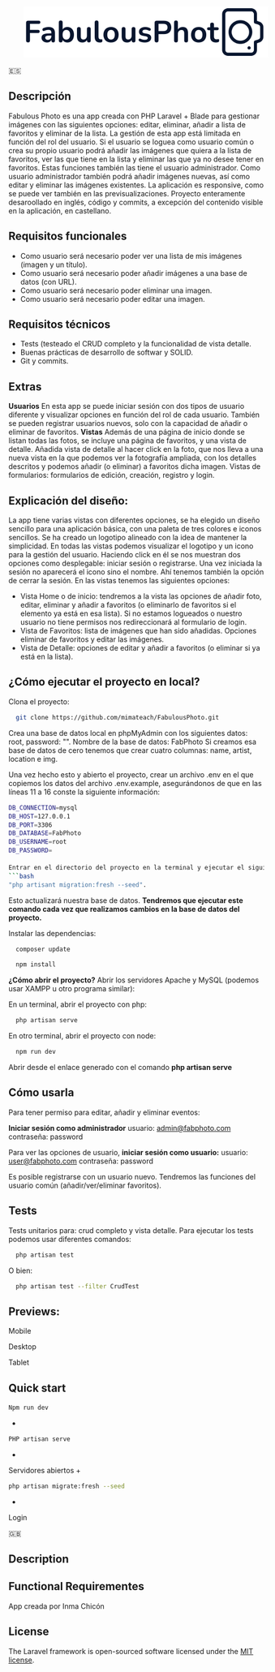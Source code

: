 <img src="public/logoBlue.svg" style="margin-left: 30px;">

🇪🇸  
## Descripción
Fabulous Photo es una app creada con PHP Laravel + Blade para gestionar imágenes con las siguientes opciones: editar, eliminar, añadir a lista de favoritos y eliminar de la lista. La gestión de esta app está limitada en función del rol del usuario. Si el usuario se loguea como usuario común o crea su propio usuario podrá añadir las imágenes que quiera a la lista de favoritos, ver las que tiene en la lista y eliminar las que ya no desee tener en favoritos. Estas funciones también las tiene el usuario administrador. Como usuario administrador también podrá añadir imágenes nuevas, así como editar y eliminar las imágenes existentes. 
La aplicación es responsive, como se puede ver también en las previsualizaciones.
Proyecto enteramente desaroollado en inglés, código y commits, a excepción del contenido visible en la aplicación, en castellano.

## Requisitos funcionales
<ul>
<li>Como usuario será necesario poder ver una lista de mis imágenes (imagen y un título).</li>
<li>Como usuario será necesario poder añadir imágenes a una base de datos (con URL).</li>
<li>Como usuario será necesario poder eliminar una imagen.</li>
<li>Como usuario será necesario poder editar una imagen.</li>
</ul>

## Requisitos técnicos
<ul>
<li>Tests (testeado el CRUD completo y la funcionalidad de vista detalle.</li>
<li>Buenas prácticas de desarrollo de softwar y SOLID.</li>
<li>Git y commits.</li>
</ul>

## Extras
**Usuarios**
En esta app se puede iniciar sesión con dos tipos de usuario diferente y visualizar opciones en función del rol de cada usuario. También se pueden registrar usuarios nuevos, solo con la capacidad de añadir o eliminar de favoritos. 
**Vistas**
Además de una página de inicio donde se listan todas las fotos, se incluye una página de favoritos, y una vista de detalle. 
Añadida vista de detalle al hacer click en la foto, que nos lleva a una nueva vista en la que podemos ver la fotografía ampliada, con los detalles descritos y podemos añadir (o eliminar) a favoritos dicha imagen. 
Vistas de formularios: formularios de edición, creación, registro y login.


## Explicación del diseño:
La app tiene varias vistas con diferentes opciones, se ha elegido un diseño sencillo para una aplicación básica, con una paleta de tres colores e iconos sencillos. Se ha creado un logotipo alineado con la idea de mantener la simplicidad. En todas las vistas podemos visualizar el logotipo y un icono para la gestión del usuario. Haciendo click en él se nos muestran dos opciones como desplegable: iniciar sesión o registrarse. Una vez iniciada la sesión no aparecerá el icono sino el nombre. Ahí tenemos también la opción de cerrar la sesión. 
En las vistas tenemos las siguientes opciones:
<ul>
<li>Vista Home o de inicio: tendremos a la vista las opciones de añadir foto, editar, eliminar y añadir a favoritos (o eliminarlo de favoritos si el elemento ya está en esa lista). Si no estamos logueados o nuestro usuario no tiene permisos nos redireccionará al formulario de login.</li>
<li>Vista de Favoritos: lista de imágenes que han sido añadidas. Opciones eliminar de favoritos y editar las imágenes.</li>
<li>Vista de Detalle: opciones de editar y añadir a favoritos (o eliminar si ya está en la lista).</li>
</ul>

## ¿Cómo ejecutar el proyecto en local?

Clona el proyecto:
```bash
  git clone https://github.com/mimateach/FabulousPhoto.git
```

Crea una base de datos local en phpMyAdmin con los siguientes datos: 
root, password: "".
Nombre de la base de datos: FabPhoto
Si creamos esa base de datos de cero tenemos que crear cuatro columnas: name, artist, location e img. 

Una vez hecho esto y abierto el proyecto, crear un archivo .env en el que copiemos los datos del archivo .env.example, asegurándonos de que en las líneas 11 a 16 conste la siguiente información:
```bash
DB_CONNECTION=mysql
DB_HOST=127.0.0.1
DB_PORT=3306
DB_DATABASE=FabPhoto
DB_USERNAME=root
DB_PASSWORD=

Entrar en el directorio del proyecto en la terminal y ejecutar el siguiente comando:
```bash
"php artisant migration:fresh --seed".
```
Esto actualizará nuestra base de datos.
**Tendremos que ejecutar este comando cada vez que realizamos cambios en la base de datos del proyecto.**

Instalar las dependencias:
```bash
  composer update
```
```bash
  npm install
```

**¿Cómo abrir el proyecto?**
  Abrir los servidores Apache y MySQL (podemos usar XAMPP u otro programa similar): 

En un terminal, abrir el proyecto con php:
```bash
  php artisan serve
```
En otro terminal, abrir el proyecto con node:
```bash
  npm run dev
```
Abrir desde el enlace generado con el comando **php artisan serve**

## Cómo usarla

Para tener permiso para editar, añadir y eliminar eventos:

**Iniciar sesión como administrador**
usuario: admin@fabphoto.com
contraseña: password

Para ver las opciones de usuario, **iniciar sesión como usuario:**
usuario: user@fabphoto.com
contraseña: password

Es posible registrarse con un usuario nuevo. Tendremos las funciones del usuario común (añadir/ver/eliminar favoritos). 

## Tests

Tests unitarios para: crud completo y vista detalle.
Para ejecutar los tests podemos usar diferentes comandos: 
```bash
  php artisan test
```
O bien: 
```bash
  php artisan test --filter CrudTest
```


## Previews:

Mobile

Desktop

Tablet

## Quick start
```bash
Npm run dev
```
+
```bash
PHP artisan serve
```
+
Servidores abiertos
+
```bash
php artisan migrate:fresh --seed
```
+
Login




🇬🇧  
## Description


## Functional Requirementes



App creada por Inma Chicón


## License

The Laravel framework is open-sourced software licensed under the [MIT license](https://opensource.org/licenses/MIT).
